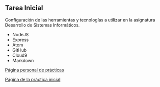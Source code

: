 ## Tarea Inicial

Configuración de las herramientas y tecnologías a utilizar en la asignatura Desarrollo de Sistemas Informáticos.

* NodeJS
* Express
* Atom
* GitHub
* Cloud9
* Markdown

[Página personal de prácticas](http://tania77.github.io/)

[Página de la práctica inicial](http://tania77.github.io/tareas-iniciales-tania-dsi-1516/)
